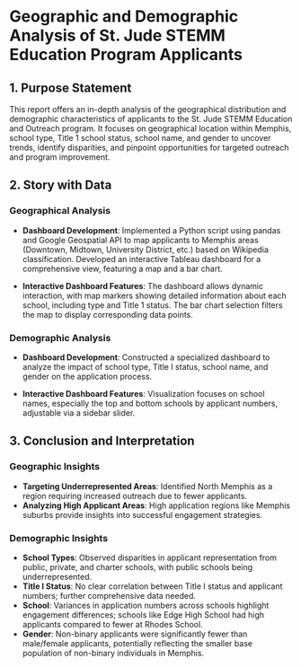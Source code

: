 # Geographic and Demographic Analysis of St. Jude STEMM Education Program Applicants

## 1. Purpose Statement
This report offers an in-depth analysis of the geographical distribution and demographic characteristics of applicants to the St. Jude STEMM Education and Outreach program. It focuses on geographical location within Memphis, school type, Title 1 school status, school name, and gender to uncover trends, identify disparities, and pinpoint opportunities for targeted outreach and program improvement.

## 2. Story with Data

### Geographical Analysis
- **Dashboard Development**: Implemented a Python script using pandas and Google Geospatial API to map applicants to Memphis areas (Downtown, Midtown, University District, etc.) based on Wikipedia classification. Developed an interactive Tableau dashboard for a comprehensive view, featuring a map and a bar chart.

- **Interactive Dashboard Features**: The dashboard allows dynamic interaction, with map markers showing detailed information about each school, including type and Title 1 status. The bar chart selection filters the map to display corresponding data points.

### Demographic Analysis
- **Dashboard Development**: Constructed a specialized dashboard to analyze the impact of school type, Title I status, school name, and gender on the application process.

- **Interactive Dashboard Features**: Visualization focuses on school names, especially the top and bottom schools by applicant numbers, adjustable via a sidebar slider.

## 3. Conclusion and Interpretation

### Geographic Insights
- **Targeting Underrepresented Areas**: Identified North Memphis as a region requiring increased outreach due to fewer applicants.
- **Analyzing High Applicant Areas**: High application regions like Memphis suburbs provide insights into successful engagement strategies.

### Demographic Insights
- **School Types**: Observed disparities in applicant representation from public, private, and charter schools, with public schools being underrepresented.
- **Title I Status**: No clear correlation between Title I status and applicant numbers; further comprehensive data needed.
- **School**: Variances in application numbers across schools highlight engagement differences; schools like Edge High School had high applicants compared to fewer at Rhodes School.
- **Gender**: Non-binary applicants were significantly fewer than male/female applicants, potentially reflecting the smaller base population of non-binary individuals in Memphis.
